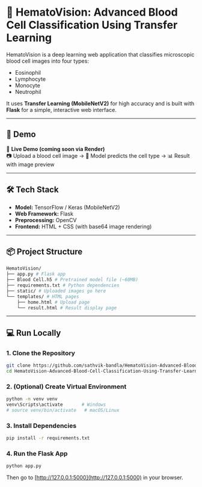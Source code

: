 # 🧬 HematoVision: Advanced Blood Cell Classification Using Transfer Learning

HematoVision is a deep learning web application that classifies microscopic blood cell images into four types:
- Eosinophil
- Lymphocyte
- Monocyte
- Neutrophil

It uses **Transfer Learning (MobileNetV2)** for high accuracy and is built with **Flask** for a simple, interactive web interface.

---

## 🚀 Demo

🔗 **Live Demo (coming soon via Render)**  
📷 Upload a blood cell image → 🧠 Model predicts the cell type → 📊 Result with image preview

---

## 🛠️ Tech Stack

- **Model:** TensorFlow / Keras (MobileNetV2)
- **Web Framework:** Flask
- **Preprocessing:** OpenCV
- **Frontend:** HTML + CSS (with base64 image rendering)

---

## 📦 Project Structure

```bash
HematoVision/
├── app.py # Flask app
├── Blood Cell.h5 # Pretrained model file (~60MB)
├── requirements.txt # Python dependencies
├── static/ # Uploaded images go here
└── templates/ # HTML pages
    ├── home.html # Upload page
    └── result.html # Result display page
```

---

## 💻 Run Locally

### 1. Clone the Repository

```bash
git clone https://github.com/sathvik-bandla/HematoVision-Advanced-Blood-Cell-Classification-Using-Transfer-Learning.git
cd HematoVision-Advanced-Blood-Cell-Classification-Using-Transfer-Learning
```
### 2. (Optional) Create Virtual Environment

```bash
python -m venv venv
venv\Scripts\activate       # Windows
# source venv/bin/activate   # macOS/Linux
```

### 3. Install Dependencies

```bash
pip install -r requirements.txt
```

### 4. Run the Flask App

```bash
python app.py
```

Then go to [http://127.0.0.1:5000](http://127.0.0.1:5000) in your browser.












